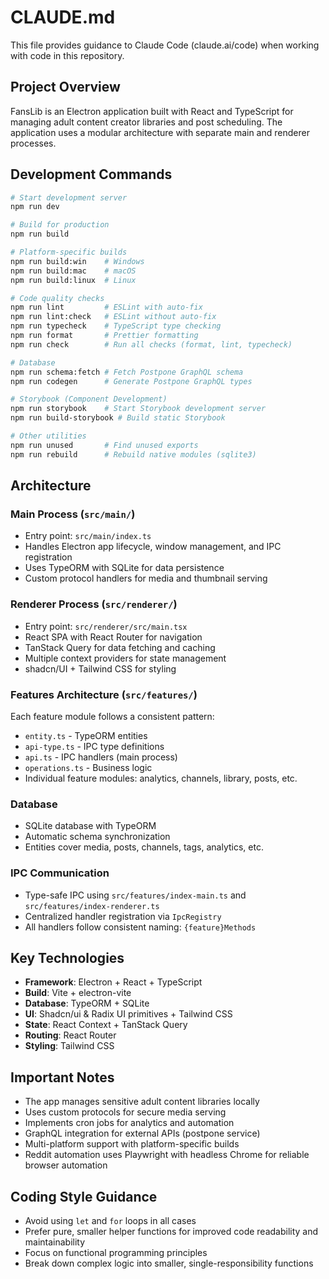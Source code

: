 # CLAUDE.md

This file provides guidance to Claude Code (claude.ai/code) when working with code in this repository.

## Project Overview

FansLib is an Electron application built with React and TypeScript for managing adult content creator libraries and post scheduling. The application uses a modular architecture with separate main and renderer processes.

## Development Commands

```bash
# Start development server
npm run dev

# Build for production
npm run build

# Platform-specific builds
npm run build:win    # Windows
npm run build:mac    # macOS
npm run build:linux  # Linux

# Code quality checks
npm run lint         # ESLint with auto-fix
npm run lint:check   # ESLint without auto-fix
npm run typecheck    # TypeScript type checking
npm run format       # Prettier formatting
npm run check        # Run all checks (format, lint, typecheck)

# Database
npm run schema:fetch # Fetch Postpone GraphQL schema
npm run codegen      # Generate Postpone GraphQL types

# Storybook (Component Development)
npm run storybook    # Start Storybook development server
npm run build-storybook # Build static Storybook

# Other utilities
npm run unused       # Find unused exports
npm run rebuild      # Rebuild native modules (sqlite3)
```

## Architecture

### Main Process (`src/main/`)

- Entry point: `src/main/index.ts`
- Handles Electron app lifecycle, window management, and IPC registration
- Uses TypeORM with SQLite for data persistence
- Custom protocol handlers for media and thumbnail serving

### Renderer Process (`src/renderer/`)

- Entry point: `src/renderer/src/main.tsx`
- React SPA with React Router for navigation
- TanStack Query for data fetching and caching
- Multiple context providers for state management
- shadcn/UI + Tailwind CSS for styling

### Features Architecture (`src/features/`)

Each feature module follows a consistent pattern:

- `entity.ts` - TypeORM entities
- `api-type.ts` - IPC type definitions
- `api.ts` - IPC handlers (main process)
- `operations.ts` - Business logic
- Individual feature modules: analytics, channels, library, posts, etc.

### Database

- SQLite database with TypeORM
- Automatic schema synchronization
- Entities cover media, posts, channels, tags, analytics, etc.

### IPC Communication

- Type-safe IPC using `src/features/index-main.ts` and `src/features/index-renderer.ts`
- Centralized handler registration via `IpcRegistry`
- All handlers follow consistent naming: `{feature}Methods`

## Key Technologies

- **Framework**: Electron + React + TypeScript
- **Build**: Vite + electron-vite
- **Database**: TypeORM + SQLite
- **UI**: Shadcn/ui & Radix UI primitives + Tailwind CSS
- **State**: React Context + TanStack Query
- **Routing**: React Router
- **Styling**: Tailwind CSS

## Important Notes

- The app manages sensitive adult content libraries locally
- Uses custom protocols for secure media serving
- Implements cron jobs for analytics and automation
- GraphQL integration for external APIs (postpone service)
- Multi-platform support with platform-specific builds
- Reddit automation uses Playwright with headless Chrome for reliable browser automation

## Coding Style Guidance

- Avoid using `let` and `for` loops in all cases
- Prefer pure, smaller helper functions for improved code readability and maintainability
- Focus on functional programming principles
- Break down complex logic into smaller, single-responsibility functions
